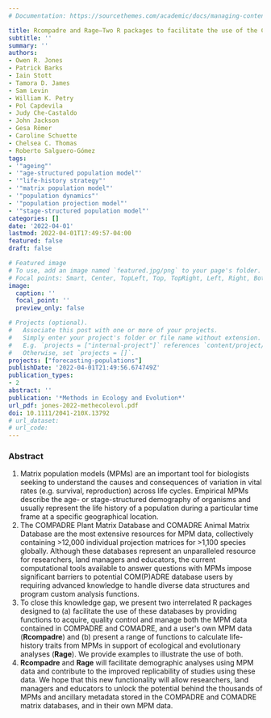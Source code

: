 ```yaml
---
# Documentation: https://sourcethemes.com/academic/docs/managing-content/

title: Rcompadre and Rage—Two R packages to facilitate the use of the COMPADRE and COMADRE databases and calculation of life-history traits from matrix population models
subtitle: ''
summary: ''
authors:
- Owen R. Jones
- Patrick Barks
- Iain Stott
- Tamora D. James
- Sam Levin
- William K. Petry
- Pol Capdevila
- Judy Che-Castaldo
- John Jackson
- Gesa Römer
- Caroline Schuette
- Chelsea C. Thomas
- Roberto Salguero-Gómez
tags:
- '"ageing"'
- '"age-structured population model"'
- '"life-history strategy"'
- '"matrix population model"'
- '"population dynamics"'
- '"population projection model"'
- '"stage-structured population model"'
categories: []
date: '2022-04-01'
lastmod: 2022-04-01T17:49:57-04:00
featured: false
draft: false

# Featured image
# To use, add an image named `featured.jpg/png` to your page's folder.
# Focal points: Smart, Center, TopLeft, Top, TopRight, Left, Right, BottomLeft, Bottom, BottomRight.
image:
  caption: ''
  focal_point: ''
  preview_only: false

# Projects (optional).
#   Associate this post with one or more of your projects.
#   Simply enter your project's folder or file name without extension.
#   E.g. `projects = ["internal-project"]` references `content/project/deep-learning/index.md`.
#   Otherwise, set `projects = []`.
projects: ["forecasting-populations"]
publishDate: '2022-04-01T21:49:56.674749Z'
publication_types:
- 2
abstract: ''
publication: '*Methods in Ecology and Evolution*'
url_pdf: jones-2022-methecolevol.pdf
doi: 10.1111/2041-210X.13792
# url_dataset: 
# url_code: 
---
```

### Abstract
1. Matrix population models (MPMs) are an important tool for biologists seeking to understand the causes and consequences of variation in vital rates (e.g. survival, reproduction) across life cycles. Empirical MPMs describe the age- or stage-structured demography of organisms and usually represent the life history of a population during a particular time frame at a specific geographical location.
2. The COMPADRE Plant Matrix Database and COMADRE Animal Matrix Database are the most extensive resources for MPM data, collectively containing >12,000 individual projection matrices for >1,100 species globally. Although these databases represent an unparalleled resource for researchers, land managers and educators, the current computational tools available to answer questions with MPMs impose significant barriers to potential COM(P)ADRE database users by requiring advanced knowledge to handle diverse data structures and program custom analysis functions.
3. To close this knowledge gap, we present two interrelated R packages designed to (a) facilitate the use of these databases by providing functions to acquire, quality control and manage both the MPM data contained in COMPADRE and COMADRE, and a user's own MPM data (**Rcompadre**) and (b) present a range of functions to calculate life-history traits from MPMs in support of ecological and evolutionary analyses (**Rage**). We provide examples to illustrate the use of both.
4. **Rcompadre** and **Rage** will facilitate demographic analyses using MPM data and contribute to the improved replicability of studies using these data. We hope that this new functionality will allow researchers, land managers and educators to unlock the potential behind the thousands of MPMs and ancillary metadata stored in the COMPADRE and COMADRE matrix databases, and in their own MPM data.
